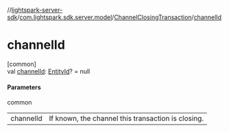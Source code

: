 //[lightspark-server-sdk](../../../index.md)/[com.lightspark.sdk.server.model](../index.md)/[ChannelClosingTransaction](index.md)/[channelId](channel-id.md)

# channelId

[common]\
val [channelId](channel-id.md): [EntityId](../-entity-id/index.md)? = null

#### Parameters

common

| | |
|---|---|
| channelId | If known, the channel this transaction is closing. |
